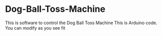 # Dog-Ball-Toss-Machine
This is software to control the Dog Ball Toss Machine
This is Arduino code.  You can modify as you see fit
